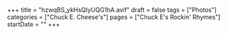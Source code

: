 +++
title = "hzwqBS_ykHsQIyUQG1hA.avif"
draft = false
tags = ["Photos"]
categories = ["Chuck E. Cheese's"]
pages = ["Chuck E's Rockin' Rhymes"]
startDate = ""
+++
